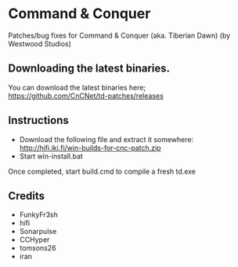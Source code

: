 Command & Conquer
================================================================================
Patches/bug fixes for Command & Conquer (aka. Tiberian Dawn) (by Westwood Studios)

Downloading the latest binaries.
-----------------
You can download the latest binaries here;<br>
https://github.com/CnCNet/td-patches/releases

Instructions
--------------------------------------------------------------------------------

 - Download the following file and extract it somewhere: http://hifi.iki.fi/win-builds-for-cnc-patch.zip
 - Start win-install.bat

Once completed, start build.cmd to compile a fresh td.exe


Credits
--------------------------------------------------------------------------------
 - FunkyFr3sh
 - hifi
 - Sonarpulse
 - CCHyper
 - tomsons26
 - iran
 